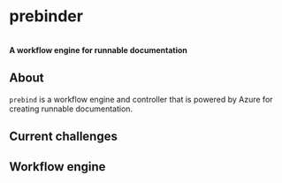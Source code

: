 <p align="center">
    <h1>
        prebinder
    </h1>
    <br>
    <strong>A workflow engine for runnable documentation</strong>
</p>

## About 
`prebind` is a workflow engine and controller that is powered by Azure for creating runnable documentation. 

## Current challenges


## Workflow engine 
